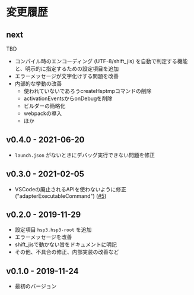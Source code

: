 # 変更履歴

## next

TBD

- コンパイル時のエンコーディング (UTF-8/shift_jis) を自動で判定する機能と、明示的に指定するための設定項目を追加
- エラーメッセージが文字化けする問題を改善
- 内部的な挙動の改善
    - 使われていないであろうcreateHsptmpコマンドの削除
    - activationEventsからonDebugを削除
    - ビルダーの簡略化
    - webpackの導入
    - ほか

## v0.4.0 - 2021-06-20

- `launch.json` がないときにデバッグ実行できない問題を修正

## v0.3.0 - 2021-02-05

- VSCodeの廃止されるAPIを使わないように修正 ("adapterExecutableCommand") ([#5])

[#5]: http://github.com/vain0x/hsp3-ginger/issues/5

## v0.2.0 - 2019-11-29

- 設定項目 `hsp3.hsp3-root` を追加
- エラーメッセージを改善
- shift_jisで動かない旨をドキュメントに明記
- その他、不具合の修正、内部実装の改善など

## v0.1.0 - 2019-11-24

- 最初のバージョン
